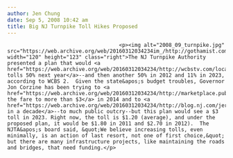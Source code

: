 ```yaml
---
author: Jen Chung
date: Sep 5, 2008 10:42 am
title: Big NJ Turnpike Toll Hikes Proposed
---
```


	
										<p><img alt="2008_09_turnpike.jpg" src="https://web.archive.org/web/20160312034234im_/http://gothamist.com/attachments/jen/2008_09_turnpike.jpg" width="120" height="123" class="right">The NJ Turnpike Authority presented a plan that would <a href="https://web.archive.org/web/20160312034234/http://wcbstv.com/local/tolls.turnpike.garden.2.810721.html">rails tolls 50% next year</a>--and then another 50% in 2012 and 11% in 2023, according to WCBS 2.  Given the state&apos;s budget troubles, Governor Jon Corzine has been trying to <a href="https://web.archive.org/web/20160312034234/http://marketplace.publicradio.org/display/web/2008/02/06/turnpike_toll_plan_a_tough_sell/">increase the fare to more than $3</a> in 2014 and to <a href="https://web.archive.org/web/20160312034234/http://blog.nj.com/jerseyblogs/2008/01/if_you_didnt_see_it.html">$5.80 in a decade</a>--to much public outcry--but this plan would see a $3 toll in 2023. Right now, the toll is $1.20 (average), and under the proposed plan, it would be $1.80 in 2011 and $2.70 in 2012).  The NJTA&apos;s board said, &quot;We believe increasing tolls, even minimally, is an action of last resort, not one of first choice,&quot; but there are many infrastructure projects, like maintaining the roads and bridges, that need funding.</p>					
										
									
				